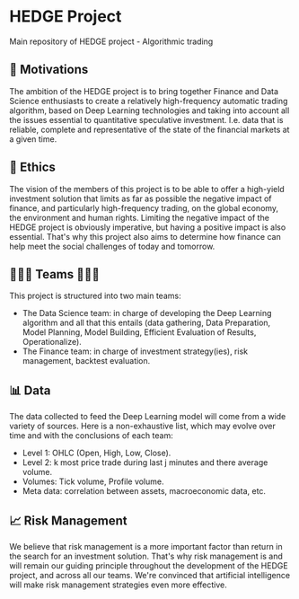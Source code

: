 # HEDGE Project
Main repository of HEDGE project - Algorithmic trading

## 🎯  Motivations

The ambition of the HEDGE project is to bring together Finance and Data Science enthusiasts to create a relatively high-frequency automatic trading algorithm, based on Deep Learning technologies and taking into account all the issues essential to quantitative speculative investment.
I.e. data that is reliable, complete and representative of the state of the financial markets at a given time.

## 💟  Ethics

The vision of the members of this project is to be able to offer a high-yield investment solution that limits as far as possible the negative impact of finance, and particularly high-frequency trading, on the global economy, the environment and human rights.
Limiting the negative impact of the HEDGE project is obviously imperative, but having a positive impact is also essential.
That's why this project also aims to determine how finance can help meet the social challenges of today and tomorrow.

## 👨🏼‍💻 Teams 🧑🏾‍💼

This project is structured into two main teams: 
- The Data Science team: in charge of developing the Deep Learning algorithm and all that this entails (data gathering, Data Preparation, Model Planning, Model Building, Efficient Evaluation of Results, Operationalize).
- The Finance team: in charge of investment strategy(ies), risk management, backtest evaluation.

## 📊  Data

The data collected to feed the Deep Learning model will come from a wide variety of sources. Here is a non-exhaustive list, which may evolve over time and with the conclusions of each team:
- Level 1: OHLC (Open, High, Low, Close).
- Level 2: k most price trade during last j minutes and there average volume.
- Volumes: Tick volume, Profile volume.
- Meta data: correlation between assets, macroeconomic data, etc.

## 📈  Risk Management

We believe that risk management is a more important factor than return in the search for an investment solution. That's why risk management is and will remain our guiding principle throughout the development of the HEDGE project, and across all our teams. We're convinced that artificial intelligence will make risk management strategies even more effective.
